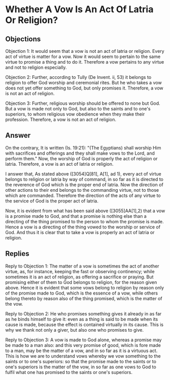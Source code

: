 # Whether A Vow Is An Act Of Latria Or Religion?

## Objections

Objection 1: It would seem that a vow is not an act of latria or religion. Every act of virtue is matter for a vow. Now it would seem to pertain to the same virtue to promise a thing and to do it. Therefore a vow pertains to any virtue and not to religion especially.

Objection 2: Further, according to Tully (De Invent. ii, 53) it belongs to religion to offer God worship and ceremonial rites. But he who takes a vow does not yet offer something to God, but only promises it. Therefore, a vow is not an act of religion.

Objection 3: Further, religious worship should be offered to none but God. But a vow is made not only to God, but also to the saints and to one's superiors, to whom religious vow obedience when they make their profession. Therefore, a vow is not an act of religion.

## Answer

On the contrary, It is written (Is. 19:21): "(The Egyptians) shall worship Him with sacrifices and offerings and they shall make vows to the Lord, and perform them." Now, the worship of God is properly the act of religion or latria. Therefore, a vow is an act of latria or religion.

I answer that, As stated above ([3054]Q[81], A[1], ad 1), every act of virtue belongs to religion or latria by way of command, in so far as it is directed to the reverence of God which is the proper end of latria. Now the direction of other actions to their end belongs to the commanding virtue, not to those which are commanded. Therefore the direction of the acts of any virtue to the service of God is the proper act of latria.

Now, it is evident from what has been said above ([3055]AA[1],2) that a vow is a promise made to God, and that a promise is nothing else than a directing of the thing promised to the person to whom the promise is made. Hence a vow is a directing of the thing vowed to the worship or service of God. And thus it is clear that to take a vow is properly an act of latria or religion.

## Replies

Reply to Objection 1: The matter of a vow is sometimes the act of another virtue, as, for instance, keeping the fast or observing continency; while sometimes it is an act of religion, as offering a sacrifice or praying. But promising either of them to God belongs to religion, for the reason given above. Hence it is evident that some vows belong to religion by reason only of the promise made to God, which is the essence of a vow, while others belong thereto by reason also of the thing promised, which is the matter of the vow.

Reply to Objection 2: He who promises something gives it already in as far as he binds himself to give it: even as a thing is said to be made when its cause is made, because the effect is contained virtually in its cause. This is why we thank not only a giver, but also one who promises to give.

Reply to Objection 3: A vow is made to God alone, whereas a promise may be made to a man also: and this very promise of good, which is fore made to a man, may be the matter of a vow, and in so far as it is a virtuous act. This is how we are to understand vows whereby we vow something to the saints or to one's superiors: so that the promise made to the saints or to one's superiors is the matter of the vow, in so far as one vows to God to fulfil what one has promised to the saints or one's superiors.